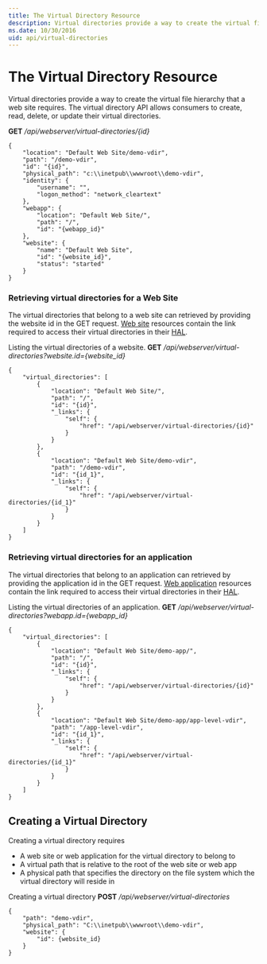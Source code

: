 ```yaml
---
title: The Virtual Directory Resource
description: Virtual directories provide a way to create the virtual file hierarchy that a web site requires.
ms.date: 10/30/2016
uid: api/virtual-directories
---
```


# The Virtual Directory Resource

Virtual directories provide a way to create the virtual file hierarchy that a web site requires. The virtual directory API allows consumers to create, read, delete, or update their virtual directories.

**GET** _/api/webserver/virtual-directories/{id}_
```
{
    "location": "Default Web Site/demo-vdir",
    "path": "/demo-vdir",
    "id": "{id}",
    "physical_path": "c:\\inetpub\\wwwroot\\demo-vdir",
    "identity": {
        "username": "",
        "logon_method": "network_cleartext"
    },
    "webapp": {
        "location": "Default Web Site/",
        "path": "/",
        "id": "{webapp_id}"
    },
    "website": {
        "name": "Default Web Site",
        "id": "{website_id}",
        "status": "started"
    }
}
```

### Retrieving virtual directories for a Web Site

The virtual directories that belong to a web site can retrieved by providing the website id in the GET request. [Web site](sites.md) resources contain the link required to access their virtual directories in their [HAL](hal.md).

Listing the virtual directories of a website. **GET** */api/webserver/virtual-directories?website.id={website_id}*
```
{
    "virtual_directories": [
        {
            "location": "Default Web Site/",
            "path": "/",
            "id": "{id}",
            "_links": {
                "self": {
                    "href": "/api/webserver/virtual-directories/{id}"
                }
            }
        },
        {
            "location": "Default Web Site/demo-vdir",
            "path": "/demo-vdir",
            "id": "{id_1}",
            "_links": {
                "self": {
                    "href": "/api/webserver/virtual-directories/{id_1}"
                }
            }
        }
    ]
}
```

### Retrieving virtual directories for an application

The virtual directories that belong to an application can retrieved by providing the application id in the GET request. [Web application](applications.md) resources contain the link required to access their virtual directories in their [HAL](hal.md).

Listing the virtual directories of an application. **GET** */api/webserver/virtual-directories?webapp.id={webapp_id}*
```
{
    "virtual_directories": [
        {
            "location": "Default Web Site/demo-app/",
            "path": "/",
            "id": "{id}",
            "_links": {
                "self": {
                    "href": "/api/webserver/virtual-directories/{id}"
                }
            }
        },
        {
            "location": "Default Web Site/demo-app/app-level-vdir",
            "path": "/app-level-vdir",
            "id": "{id_1}",
            "_links": {
                "self": {
                    "href": "/api/webserver/virtual-directories/{id_1}"
                }
            }
        }
    ]
}
```

## Creating a Virtual Directory

Creating a virtual directory requires
* A web site or web application for the virtual directory to belong to
* A virtual path that is relative to the root of the web site or web app
* A physical path that specifies the directory on the file system which the virtual directory will reside in

Creating a virtual directory **POST** _/api/webserver/virtual-directories_
```
{
    "path": "demo-vdir",
    "physical_path": "C:\\inetpub\\wwwroot\\demo-vdir",
    "website": {
        "id": {website_id}
    }
}
```

